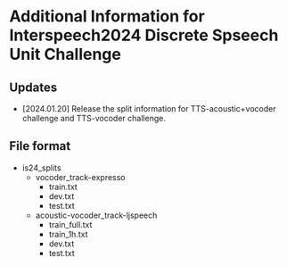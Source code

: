 # Additional Information for Interspeech2024 Discrete Spseech Unit Challenge

## Updates
- [2024.01.20] Release the split information for TTS-acoustic+vocoder challenge and TTS-vocoder challenge.

## File format

- is24_splits
  - vocoder_track-expresso
    - train.txt
    - dev.txt
    - test.txt
  - acoustic-vocoder_track-ljspeech
    - train_full.txt
    - train_1h.txt
    - dev.txt
    - test.txt
